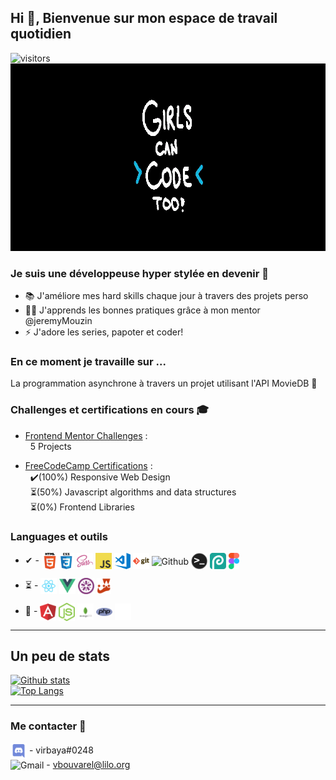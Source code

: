 


## Hi 👋, Bienvenue sur mon espace de travail quotidien 
![visitors](https://visitor-badge.laobi.icu/badge?page_id=VirginieBouvarel.VirginieBouvarel)
<img alt="gif" title="gif" src="https://raw.githubusercontent.com/VirginieBouvarel/VirginieBouvarel/master/img/big-sticker-girls.png" width="1000px" height="300px" class="giphy-embed">

### Je suis une développeuse hyper stylée en devenir 🙌

- 📚 J'améliore mes hard skills chaque jour à travers des projets perso 
- 👨‍🏫 J'apprends les bonnes pratiques grâce à mon mentor @jeremyMouzin
- ⚡ J'adore les series, papoter et coder!


### En ce moment je travaille sur ...
La programmation asynchrone à travers un projet utilisant l'API MovieDB 🎥


### Challenges et certifications en cours 🎓

- [Frontend Mentor Challenges](https://www.frontendmentor.io/profile/VirginieBouvarel/solutions) :   
    &nbsp;&nbsp;5 Projects

- [FreeCodeCamp Certifications](https://www.freecodecamp.org/virbaya) :   
    &nbsp;&nbsp;✔️(100%) Responsive Web Design   
    &nbsp;&nbsp;⏳(50%) Javascript algorithms and data structures  
    &nbsp;&nbsp;⏳(0%) Frontend Libraries
   

### Languages et outils
- ✔ - 
<img align="center" alt="HTML5" title="HTML" width="26px" src="https://raw.githubusercontent.com/github/explore/80688e429a7d4ef2fca1e82350fe8e3517d3494d/topics/html/html.png" /><img align="center" alt="CSS3" title="CSS" width="26px" src="https://raw.githubusercontent.com/github/explore/80688e429a7d4ef2fca1e82350fe8e3517d3494d/topics/css/css.png" /> <img align="center" alt="Sass" title="Sass" width="26px" src="https://raw.githubusercontent.com/github/explore/80688e429a7d4ef2fca1e82350fe8e3517d3494d/topics/sass/sass.png" /> <img align="center" alt="JavaScript" title="Javascript" width="26px" src="https://raw.githubusercontent.com/github/explore/80688e429a7d4ef2fca1e82350fe8e3517d3494d/topics/javascript/javascript.png" /> <img align="center" alt="Visual Studio Code" title="VS Code" width="26px" src="https://raw.githubusercontent.com/github/explore/80688e429a7d4ef2fca1e82350fe8e3517d3494d/topics/visual-studio-code/visual-studio-code.png" /> <img align="center" alt="Git" title="Git" width="26px" src="https://raw.githubusercontent.com/github/explore/80688e429a7d4ef2fca1e82350fe8e3517d3494d/topics/git/git.png" />
<img align="center" alt="Github" title="Github" width="26px" src="https://img.icons8.com/ios-filled/50/ffffff/github.png"/> <img align="center" alt="Terminal" title="Terminal" width="26px" src="https://raw.githubusercontent.com/github/explore/80688e429a7d4ef2fca1e82350fe8e3517d3494d/topics/terminal/terminal.png" /> <img align="center" alt="Photopéa" title="Photopéa" width="26px" src="https://raw.githubusercontent.com/VirginieBouvarel/VirginieBouvarel/master/img/photopea.png" /> <img align="center" alt="Figma" title="Figma" height="26px" src="https://raw.githubusercontent.com/VirginieBouvarel/VirginieBouvarel/master/img/figma.svg" />  

- ⏳   - 
<img align="center" alt="React" title="React" width="26px" src="https://raw.githubusercontent.com/github/explore/80688e429a7d4ef2fca1e82350fe8e3517d3494d/topics/react/react.png" /> <img align="center" alt="Vue.js" title="Vue.js" width="26px" src="https://raw.githubusercontent.com/github/explore/80688e429a7d4ef2fca1e82350fe8e3517d3494d/topics/vue/vue.png" /> <img align="center" alt="Jasmine" title="Jasmine" width="26px" src="https://raw.githubusercontent.com/VirginieBouvarel/VirginieBouvarel/master/img/jasmine.png" /> <img align="center" alt="Jest" title="Jest" width="23px" src="https://raw.githubusercontent.com/VirginieBouvarel/VirginieBouvarel/master/img/jest.png" />


- 👀 - 
<img align="center" alt="Angular 8" title="Angular 8" width="26px" src="https://raw.githubusercontent.com/VirginieBouvarel/VirginieBouvarel/master/img/angular.png" /> <img align="center" alt="Node.js" title="Node.js" width="26px" src="https://raw.githubusercontent.com/VirginieBouvarel/VirginieBouvarel/master/img/node.png" /> <img align="center" alt="MongoDB" title="MongoDB" width="26px" src="https://raw.githubusercontent.com/VirginieBouvarel/VirginieBouvarel/master/img/mongoDB.png" /> <img align="center" alt="php" title="php" width="26px" src="https://raw.githubusercontent.com/VirginieBouvarel/VirginieBouvarel/master/img/php.png" /> <img align="center" alt="mysql" title="mysql" width="26px" src="https://raw.githubusercontent.com/VirginieBouvarel/VirginieBouvarel/master/img/mysql-white.png" /> 




___

## Un peu de stats 

[![Github stats](https://github-readme-stats.vercel.app/api?username=virginiebouvarel&show_icons=true&include_all_commits=true&theme=tokyonight)](https://github.com/virginiebouvarel/github-readme-stats)  
[![Top Langs](https://github-readme-stats.vercel.app/api/top-langs/?username=virginiebouvarel&layout=compact&theme=tokyonight)](https://github.com/virginiebouvarel/github-readme-stats)

---
### Me contacter 💬

<img align="center" alt="Discord" title="Discord" width="26px" src="https://raw.githubusercontent.com/github/explore/80688e429a7d4ef2fca1e82350fe8e3517d3494d/topics/discord/discord.png" /> - virbaya#0248  
<img align="center" alt="Gmail" title="Email" width="26px" src="https://i.imgur.com/z4nhZMh.png" /> - vbouvarel@lilo.org    

